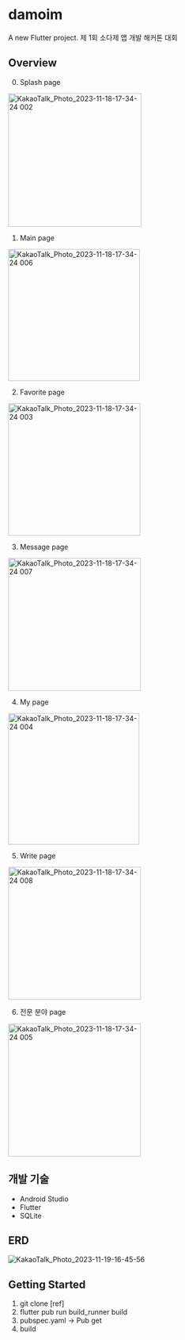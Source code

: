 # damoim

A new Flutter project.
제 1회 소다제 앱 개발 해커톤 대회

## Overview
0. Splash page
<img width="269" alt="KakaoTalk_Photo_2023-11-18-17-34-24 002" src="https://github.com/gyuminv2/da-moim/assets/48640323/1ca093ba-cc93-4007-b8cf-d7c318e9bbfc">

1. Main page
<img width="266" alt="KakaoTalk_Photo_2023-11-18-17-34-24 006" src="https://github.com/gyuminv2/da-moim/assets/48640323/1535aca1-fbb4-476b-8f8e-5a87dacb8979">

2. Favorite page
<img width="267" alt="KakaoTalk_Photo_2023-11-18-17-34-24 003" src="https://github.com/gyuminv2/da-moim/assets/48640323/2e22d5aa-d420-4a5f-9033-e32f7d583cf6">

3. Message page
<img width="268" alt="KakaoTalk_Photo_2023-11-18-17-34-24 007" src="https://github.com/gyuminv2/da-moim/assets/48640323/1bfecc48-b84e-4e24-87cf-f98c0225d70a">

4. My page
<img width="265" alt="KakaoTalk_Photo_2023-11-18-17-34-24 004" src="https://github.com/gyuminv2/da-moim/assets/48640323/6af4c2ce-0ff5-41ad-8f0d-84aa4ef1257d">

5. Write page
<img width="268" alt="KakaoTalk_Photo_2023-11-18-17-34-24 008" src="https://github.com/gyuminv2/da-moim/assets/48640323/abf0400d-b91d-4650-a66d-4dc0b2e13973">

6. 전문 분야 page
<img width="268" alt="KakaoTalk_Photo_2023-11-18-17-34-24 005" src="https://github.com/gyuminv2/da-moim/assets/48640323/ac24fc2c-e177-4ff5-9a07-6fdd416d7606">


## 개발 기술
- Android Studio
- Flutter
- SQLite

## ERD
![KakaoTalk_Photo_2023-11-19-16-45-56](https://github.com/gyuminv2/da-moim/assets/48640323/55571217-7505-4944-8a97-18421c719881)


## Getting Started

1. git clone [ref]
2. flutter pub run build_runner build
3. pubspec.yaml -> Pub get
4. build
